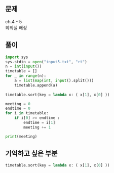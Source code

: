 ## 문제  
ch.4 - 5  
회의실 배정

## 풀이
```python
import sys
sys.stdin = open("input5.txt", "rt")
n = int(input())
timetable = []
for _ in range(n):
    a = list(map(int, input().split()))
    timetable.append(a)
    
timetable.sort(key = lambda x: ( x[1], x[0] ))

meeting = 0
endtime = 0
for i in timetable:
    if i[0] >= endtime :
        endtime = i[1]
        meeting += 1

print(meeting)

```

## 기억하고 싶은 부분
```py
timetable.sort(key = lambda x: ( x[1], x[0] ))
```
